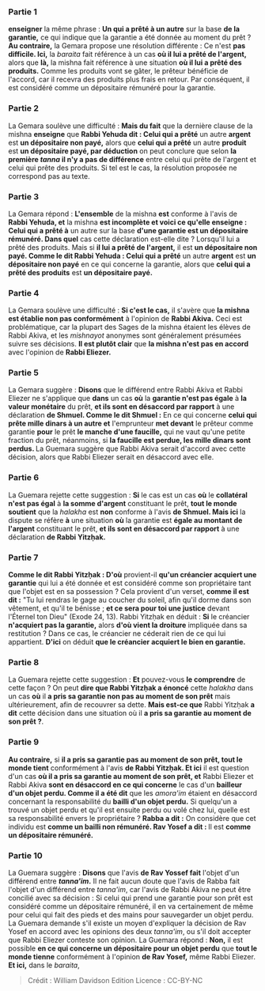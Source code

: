 
### Partie 1
<b>enseigner</b> la même phrase : <b>Un qui a prêté à un autre</b> sur la base <b>de la garantie,</b> ce qui indique que la garantie a été donnée au moment du prêt ? <b>Au contraire,</b> la Gemara propose une résolution différente : Ce n'est <b>pas difficile. Ici,</b> la <i>baraita</i> fait référence à un cas <b>où il lui a prêté de l'argent,</b> alors que <b>là,</b> la mishna fait référence à une situation <b>où il lui a prêté des produits.</b> Comme les produits vont se gâter, le prêteur bénéficie de l'accord, car il recevra des produits plus frais en retour. Par conséquent, il est considéré comme un dépositaire rémunéré pour la garantie.

### Partie 2
La Gemara soulève une difficulté : <b>Mais du fait</b> que la dernière clause</b> de la mishna <b>enseigne</b> que <b>Rabbi Yehuda dit : Celui qui a prêté</b> un autre <b>argent</b> est <b>un dépositaire non payé,</b> alors que <b>celui qui a prêté</b> un autre <b>produit</b> est <b>un dépositaire payé, par déduction</b> on peut conclure que selon <b>la première <i>tanna</i> il n'y a pas de différence</b> entre celui qui prête de l'argent et celui qui prête des produits. Si tel est le cas, la résolution proposée ne correspond pas au texte.

### Partie 3
La Gemara répond : <b>L'ensemble</b> de la mishna <b>est</b> conforme à l'avis de <b>Rabbi Yehuda, et</b> la mishna <b>est incomplète et voici ce qu'elle enseigne : Celui qui a prêté à</b> un autre sur la base <b>d'une garantie est un dépositaire rémunéré. Dans quel</b> cas cette déclaration est-elle dite ? Lorsqu'il lui a prêté des produits. Mais</b> si <b>il lui a prêté de l'argent,</b> il est <b>un dépositaire non payé. Comme le dit Rabbi Yehuda : Celui qui a prêté</b> un autre <b>argent</b> est <b>un dépositaire non payé</b> en ce qui concerne la garantie, alors que <b>celui qui a prêté des produits</b> est <b>un dépositaire payé.</b>

### Partie 4
La Gemara soulève une difficulté : <b>Si c'est le cas,</b> il s'avère que <b>la mishna est établie non pas conformément</b> à l'opinion de <b>Rabbi Akiva.</b> Ceci est problématique, car la plupart des Sages de la mishna étaient les élèves de Rabbi Akiva, et les <i>mishnayot</i> anonymes sont généralement présumées suivre ses décisions. <b>Il est plutôt clair</b> que <b>la mishna n'est pas en accord</b> avec l'opinion de <b>Rabbi Eliezer.</b>

### Partie 5
La Gemara suggère : <b>Disons</b> que le différend entre Rabbi Akiva et Rabbi Eliezer ne s'applique que <b>dans</b> un cas <b>où</b> la <b>garantie n'est pas égale</b> à <b>la valeur monétaire</b> du prêt, <b>et ils sont en désaccord par rapport</b> à une déclaration <b>de Shmuel. Comme le dit Shmuel :</b> En ce qui concerne <b>celui qui prête mille dinars à un autre et</b> l'emprunteur <b>met devant</b> le prêteur comme garantie <b>pour</b> le prêt <b>le manche d'une faucille,</b> qui ne vaut qu'une petite fraction du prêt, néanmoins, si <b>la faucille est perdue, les mille dinars sont perdus. </b> La Guemara suggère que Rabbi Akiva serait d'accord avec cette décision, alors que Rabbi Eliezer serait en désaccord avec elle.

### Partie 6
La Guemara rejette cette suggestion : <b>Si</b> le cas est un cas <b>où</b> le <b>collatéral n'est pas égal</b> à <b>la somme d'argent</b> constituant le prêt, <b>tout le monde soutient</b> que la <i>halakha</i> est <b>non</b> conforme à l'avis <b>de Shmuel. Mais ici</b> la dispute se réfère <b>à</b> une situation <b>où</b> la garantie est <b>égale au montant de l'argent</b> constituant le prêt, <b>et ils sont en désaccord par rapport</b> à une déclaration <b>de Rabbi Yitzḥak.</b>

### Partie 7
<b>Comme le dit Rabbi Yitzḥak : D'où</b> provient-il <b>qu'un créancier acquiert une garantie</b> qui lui a été donnée et est considéré comme son propriétaire tant que l'objet est en sa possession ? Cela provient d'un verset, <b>comme il est dit :</b> "Tu lui rendras le gage au coucher du soleil, afin qu'il dorme dans son vêtement, et qu'il te bénisse ; <b>et ce sera pour toi une justice</b> devant l'Éternel ton Dieu" (Exode 24, 13). Rabbi Yitzḥak en déduit : <b>Si</b> le créancier <b>n'acquiert pas la garantie,</b> alors <b>d'où vient la droiture</b> impliquée dans sa restitution ? Dans ce cas, le créancier ne céderait rien de ce qui lui appartient. <b>D'ici</b> on déduit <b>que le créancier acquiert le bien en garantie.</b>

### Partie 8
La Guemara rejette cette suggestion : <b>Et</b> pouvez-vous <b>le comprendre</b> de cette façon ? On peut <b>dire que Rabbi Yitzḥak a énoncé</b> cette <i>halakha</i> dans un cas <b>où</b> il <b>a pris sa garantie non pas au moment de son prêt</b> mais ultérieurement, afin de recouvrer sa dette. <b>Mais est-ce que</b> Rabbi Yitzḥak <b>a dit</b> cette décision dans une situation où il <b>a pris sa garantie au moment de son prêt ?</b>.

### Partie 9
<b>Au contraire,</b> si <b>il a pris sa garantie pas au moment de son prêt, tout le monde tient</b> conformément à l'avis <b>de Rabbi Yitzḥak. Et ici</b> il est question d'un cas <b>où il a pris sa garantie au moment de son prêt, et</b> Rabbi Eliezer et Rabbi Akiva <b>sont en désaccord en ce qui concerne</b> le cas d'un <b>bailleur d'un objet perdu. Comme il a été dit</b> que les <i>amora'im</i> étaient en désaccord concernant la responsabilité du <b>bailli d'un objet perdu.</b> Si quelqu'un a trouvé un objet perdu et qu'il est ensuite perdu ou volé chez lui, quelle est sa responsabilité envers le propriétaire ? <b>Rabba a dit :</b> On considère que cet individu est <b>comme un bailli non rémunéré. Rav Yosef a dit : </b> Il est <b>comme un dépositaire rémunéré.</b>

### Partie 10
La Guemara suggère : <b>Disons</b> que l'avis <b>de Rav Yossef fait</b> l'objet d'un différend entre <b><i>tanna'im</i>.</b> Il ne fait aucun doute que l'avis de Rabba fait l'objet d'un différend entre <i>tanna'im</i>, car l'avis de Rabbi Akiva ne peut être concilié avec sa décision : Si celui qui prend une garantie pour son prêt est considéré comme un dépositaire rémunéré, il en va certainement de même pour celui qui fait des pieds et des mains pour sauvegarder un objet perdu. La Guemara demande s'il existe un moyen d'expliquer la décision de Rav Yosef en accord avec les opinions des deux <i>tanna'im</i>, ou s'il doit accepter que Rabbi Eliezer conteste son opinion. La Guemara répond : <b>Non,</b> il est possible <b>en ce qui concerne un dépositaire pour un objet perdu</b> que <b>tout le monde tienne</b> conformément à l'opinion <b>de Rav Yosef,</b> même Rabbi Eliezer. <b>Et ici,</b> dans le <i>baraita</i>,

>Crédit : William Davidson Edition
>Licence : CC-BY-NC